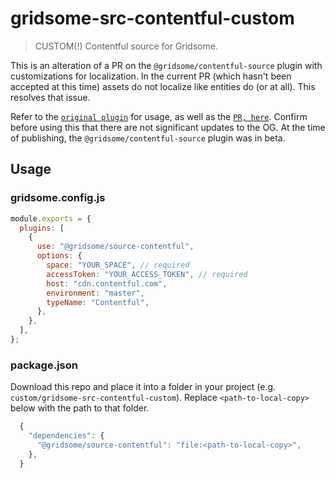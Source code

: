 # gridsome-src-contentful-custom

> CUSTOM(!) Contentful source for Gridsome.

This is an alteration of a PR on the `@gridsome/contentful-source` plugin with customizations for localization. In the current PR (which hasn't been accepted at this time) assets do not localize like entities do (or at all). This resolves that issue.

Refer to the [`original plugin`](https://github.com/gridsome/gridsome/tree/master/packages/source-contentful) for usage, as well as the [`PR, here`](https://github.com/gridsome/gridsome/pull/1341). Confirm before using this that there are not significant updates to the OG. At the time of publishing, the `@gridsome/contentful-source` plugin was in beta.

## Usage

### gridsome.config.js

```js
module.exports = {
  plugins: [
    {
      use: "@gridsome/source-contentful",
      options: {
        space: "YOUR_SPACE", // required
        accessToken: "YOUR_ACCESS_TOKEN", // required
        host: "cdn.contentful.com",
        environment: "master",
        typeName: "Contentful",
      },
    },
  ],
};
```

### package.json

Download this repo and place it into a folder in your project (e.g. `custom/gridsome-src-contentful-custom`). Replace `<path-to-local-copy>` below with the path to that folder.

```js
  {
    "dependencies": {
      "@gridsome/source-contentful": "file:<path-to-local-copy>",
    },
  }
```
